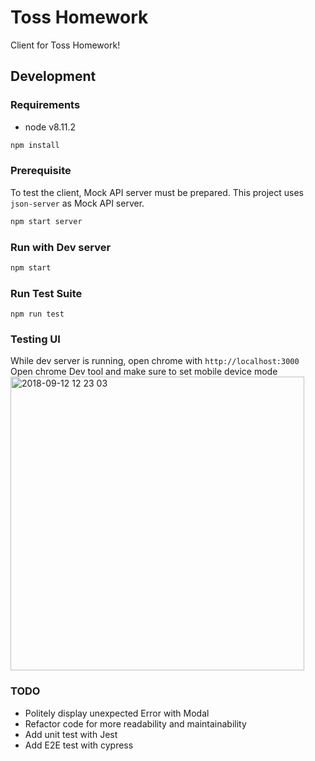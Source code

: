 # Toss Homework
Client for Toss Homework!

## Development
### Requirements
- node v8.11.2
```bash
npm install
```

### Prerequisite
To test the client, Mock API server must be prepared.
This project uses `json-server` as Mock API server.
```bash
npm start server
```

### Run with Dev server
```bash
npm start
```

### Run Test Suite
```base
npm run test
```

### Testing UI
While dev server is running, open chrome with `http://localhost:3000` </br>
Open chrome Dev tool and make sure to set mobile device mode </br>
<img width="470" alt="2018-09-12 12 23 03" src="https://user-images.githubusercontent.com/16456651/45400367-c8784c00-b686-11e8-9424-c5215e084535.png">

### TODO
- Politely display unexpected Error with Modal
- Refactor code for more readability and maintainability
- Add unit test with Jest
- Add E2E test with cypress
